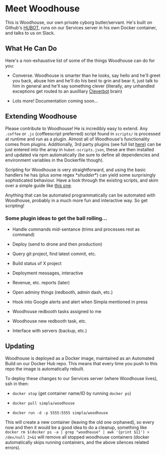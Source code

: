 # Meet Woodhouse

This is Woodhouse, our own private cyborg butler/servant. He's built on Github's [HUBOT](https://hubot.github.com/), runs on our Services server in his own Docker container, and talks to us on Slack.

## What He Can Do
Here's a non-exhaustive list of some of the things Woodhouse can do for you:

- Converse. Woodhouse is smarter than he looks, say hello and he'll greet you back, abuse him and he'll do his best to grin and bear it, just talk to him in general and he'll say something clever (literally, any unhandled exceptions get routed to an auxilliary [Cleverbot](http://cleverbot.com) brain)

- Lots more! Documentation coming soon...

## Extending Woodhouse
Please contribute to Woodhouse! He is incredibly easy to extend. Any ```.coffee``` or ```.js``` (coffeescript preferred) script found in ```scripts/``` is processed at runtime and run as a plugin. Almost all of Woodhouse's functionality comes from plugins. Additionally, 3rd party plugins (see full list [here](http://hubot-script-catalog.herokuapp.com)) can be just entered into the array in ```hubot-scripts.json```, these are then installed and updated via npm automatically (be sure to define all dependencies and environment variables in the Dockerfile though).

Scripting for Woodhouse is very straightforward, and using the basic handlers he has (plus some regex \*_shudder_\*) can yield some surprisingly sophisticated behaviour. Have a look through the existing scripts, and skim over a simple guide like [this one](http://theprogrammingbutler.com/blog/archives/2011/10/28/hubot-scripts-explained/).

Anything that can be automated programmatically can be automated with Woodhouse, probably in a much more fun and interactive way. So get scripting!

### Some plugin ideas to get the ball rolling...

- Handle commands mid-sentance (trims and processes rest as command)

- Deploy (send to drone and then production)

- Query git project, find latest commit, etc.

- Build status of X project

- Deployment messages, interactive

- Revenue, etc. reports (later)

- Open adminy things (redbooth, admin dash, etc.)

- Hook into Google alerts and alert when Simpla mentioned in press

- Woodhouse redbooth tasks assigned to me

- Woodhouse new redbooth task, etc.

- Interface with servers (backup, etc.)


## Updating
Woodhouse is deployed as a Docker image, maintained as an Automated Build on our Docker Hub repo. This means that every time you push to this repo the image is automatically rebuilt.

To deploy these changes to our Services server (where Woodhouse lives), ssh in then:

 - ```docker stop``` (get container name/ID by running ```docker ps```)

 - ```docker pull simpla/woodhouse```

 - ```docker run -d -p 5555:5555 simpla/woodhouse```

This will create a new container (leaving the old one orphaned), so every now and then it would be a good idea to do a cleanup, something like ```docker rm $(docker ps -a | grep "woodhouse" | awk '{print $1}') > /dev/null 2>&1``` will remove all stopped woodhouse containers (docker automatically skips running containers, and the above silences related errors).